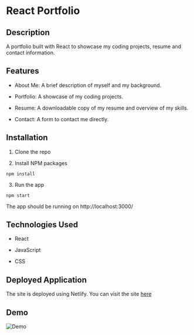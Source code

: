 # React Portfolio

## Description
  A portfolio built with React to showcase my coding projects, resume and contact information.


## Features

  * About Me: A brief description of myself and my background.

  * Portfolio: A showcase of my coding projects.

  * Resume: A downloadable copy of my resume and overview of my skills.

  * Contact: A form to contact me directly.

## Installation

  1. Clone the repo

  2. Install NPM packages
  ```
  npm install
  ```
  3. Run the app
  ```
  npm start
  ```
The app should be running on http://localhost:3000/


## Technologies Used

  * React

  * JavaScript

  * CSS

  


## Deployed Application

The site is deployed using Netlify. You can visit the site [here](https://cdonahue-react-portfolio.netlify.app/)


## Demo 


![Demo](./public/images/Untitled_%20Aug%2013%2C%202023%204_59%20PM.gif)



